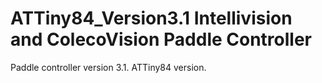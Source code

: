 # ATTiny84_Version3.1 Intellivision and ColecoVision Paddle Controller
 Paddle controller version 3.1. ATTiny84 version.
 
 
